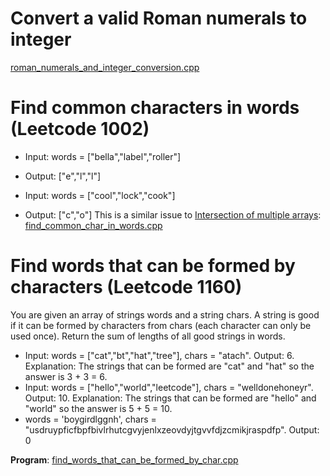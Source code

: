 # Convert a valid Roman numerals to integer
[roman_numerals_and_integer_conversion.cpp](roman_numerals_and_integer_conversion.cpp)

# Find common characters in words (Leetcode 1002)
* Input: words = ["bella","label","roller"]
* Output: ["e","l","l"]

* Input: words = ["cool","lock","cook"]
* Output: ["c","o"]
This is a similar issue to [Intersection of multiple arrays](): [find_common_char_in_words.cpp]()
# Find words that can be formed by characters (Leetcode 1160)
You are given an array of strings words and a string chars. A string is good if it can be formed by characters from chars (each character can only be used once). Return the sum of lengths of all good strings in words.

* Input: words = ["cat","bt","hat","tree"], chars = "atach". Output: 6. Explanation: The strings that can be formed are "cat" and "hat" so the answer is 3 + 3 = 6.
* Input: words = ["hello","world","leetcode"], chars = "welldonehoneyr". Output: 10. Explanation: The strings that can be formed are "hello" and "world" so the answer is 5 + 5 = 10.
* words = 'boygirdlggnh', chars = "usdruypficfbpfbivlrhutcgvyjenlxzeovdyjtgvvfdjzcmikjraspdfp". Output: 0

**Program**: [find_words_that_can_be_formed_by_char.cpp](find_words_that_can_be_formed_by_char.cpp)

